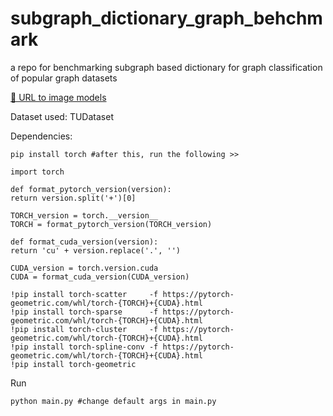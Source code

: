 # subgraph_dictionary_graph_behchmark
a repo for benchmarking subgraph based dictionary for graph classification of popular graph datasets


[📂 URL to image models](https://drive.google.com/drive/folders/1o-I_XNuNUc-dlMpHuc9Zde4hNOzGMHfZ?usp=sharing)



Dataset used: TUDataset 

Dependencies:
```
pip install torch #after this, run the following >> 

import torch

def format_pytorch_version(version):
return version.split('+')[0]

TORCH_version = torch.__version__
TORCH = format_pytorch_version(TORCH_version)

def format_cuda_version(version):
return 'cu' + version.replace('.', '')

CUDA_version = torch.version.cuda
CUDA = format_cuda_version(CUDA_version)

!pip install torch-scatter     -f https://pytorch-geometric.com/whl/torch-{TORCH}+{CUDA}.html
!pip install torch-sparse      -f https://pytorch-geometric.com/whl/torch-{TORCH}+{CUDA}.html
!pip install torch-cluster     -f https://pytorch-geometric.com/whl/torch-{TORCH}+{CUDA}.html
!pip install torch-spline-conv -f https://pytorch-geometric.com/whl/torch-{TORCH}+{CUDA}.html
!pip install torch-geometric 

```



Run 
```
python main.py #change default args in main.py
```
